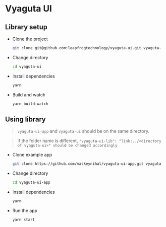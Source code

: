 # Vyaguta UI

## Library setup

- Clone the project
  ```bash
  git clone git@github.com:leapfrogtechnology/vyaguta-ui.git vyaguta-ui-lib
  ```
- Change directory
  ```bash
  cd vyaguta-ui
  ```
- Install dependencies
  ```bash
  yarn
  ```
- Build and watch
  ```bash
  yarn build:watch
  ```

## Using library

> `vyaguta-ui-app` and `vyaguta-ui` should be on the same directory.

> If the folder name is different, `"vyaguta-ui-lib": "link:../<directory of vyaguta-ui>" should be changed accordingly`

- Clone example app
  ```bash
  git clone https://github.com/maskeynihal/vyaguta-ui-app.git vyaguta-ui-app
  ```
- Change directory
  ```bash
  cd vyaguta-ui-app
  ```
- Install dependencies
  ```bash
  yarn
  ```
- Run the app
  ```bash
  yarn start
  ```
